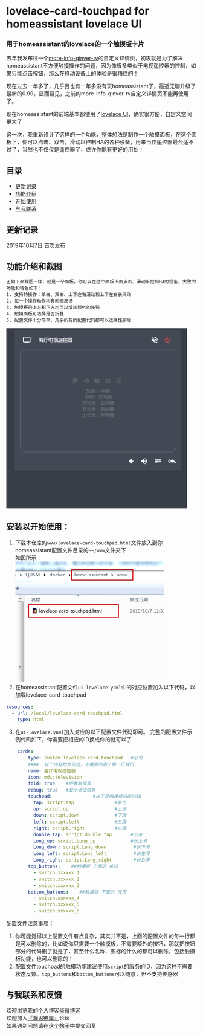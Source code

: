 # lovelace-card-touchpad for homeassistant lovelace UI
### 用于homeassistant的lovelace的一个触摸板卡片

去年我发布过一个[more-info-qinver-tv](https://github.com/Qinver-china/homeassistant-Custom_UI_more-info-qinver-tv)的自定义详情页，初衷就是为了解决homeassistant不方便触摸操作的问题，因为像很多类似于电视遥控器的控制，如果只能点击按钮，那么在移动设备上的体验是很糟糕的！

现在过去一年多了，几乎我也有一年多没有玩homeassistant了，最近无聊升级了最新的0.99，显而易见，之前的more-info-qinver-tv自定义详情页不能再使用了。

现在homeassistant的前端基本都使用了[lovelace UI](https://www.home-assistant.io/lovelace/)，确实很方便，自定义空间更大了

这一次，我重新设计了这样的一个功能，整体想法是制作一个触摸面板，在这个面板上，你可以点击、双击，滑动以控制HA的各种设备，用来当作遥控器最合适不过了，当然也不仅仅是遥控器了，或许你能有更好的用处！

## 目录
* [更新记录](#更新记录)  
* [功能介绍](#功能介绍和截图)  
* [开始使用](#安装以开始使用)  
* [与我联系](#与我联系和反馈) 
## 更新记录 
2019年10月7日
首次发布

## 功能介绍和截图
```  
正如下面截图一样，就是一个面板，你可以在这个面板上面点击、滑动来控制HA的设备，大致的功能和特色如下： 
1. 支持的操作：单击、双击、上下左右滑动和上下左右长滑动
2. 每一个操作动作均有动画反馈
3. 触摸板的上方和下方均可以增加额外的按钮
4. 触摸面板可选择是否折叠
5. 配置文件十分简单，几乎所有的配置代码都可以选择性删除
```

![效果图](https://raw.githubusercontent.com/Qinver-china/lovelace-card-touchpad/master/%E5%B1%8F%E5%B9%95%E6%88%AA%E5%9B%BE/%E8%A7%A6%E6%91%B8%E6%9D%BF.jpg)    

## 安装以开始使用：
1. 下载本仓库的`www/lovelace-card-touchpad.html`文件放入到你homeassistant配置文件目录的`~~/www`文件夹下  
如图所示：  
![](https://raw.githubusercontent.com/Qinver-china/lovelace-card-touchpad/master/%E5%B1%8F%E5%B9%95%E6%88%AA%E5%9B%BE/%E6%88%AA%E5%9B%BE1.jpg)  
2. 在homeassistant配置文件`ui-lovelace.yaml`中的对应位置加入以下代码，以加载lovelace-card-touchpad
```yaml
resources:
  - url: /local/lovelace-card-touchpad.html
    type: html
```  
3. 在`ui-lovelace.yaml`加入对应的以下配置文件代码即可。
完整的配置文件示例代码如下，你需要把相应的ID换成你的就可以了
```yaml
    cards:
      - type: custom:lovelace-card-touchpad   #必须
        ####  以下内容均为可选，不需要的删了那一行就行
        name: 客厅电视遥控器
        icon: mdi:television
        fold: true    #折叠触摸板
        debug: true   #显示调试信息
        touchpad:               #以下是触摸板功能的ID
          tap: script.tap               #单击
          up: script.up                 #上滑
          down: script.down             #下滑
          left: script.left             #左滑
          right: script.right           #右滑
          double_tap: script.double_tap       #双击
          Long_up: script.Long_up             #长上滑
          Long_down: script.Long_down          #长下滑
          Long_left: script.Long_left          #长左滑
          Long_right: script.Long_right        #长右滑
        top_buttons:    ##触摸板 上面的 按钮
          - switch.xxxxxx_1
          - switch.xxxxxx_2
          - switch.xxxxxx_3
        bottom_buttons:    ##触摸板 下面的 按钮
          - switch.xxxxxx_4
          - switch.xxxxxx_5
          - switch.xxxxxx_6
```
配置文件注意事项：
1. 你可能觉得以上配置文件有点复杂，其实并不是，上面的配置文件的每一行都是可以删除的，比如说你只需要一个触摸板，不需要额外的按钮，那就把按钮部分的代码删了就是了，甚至什么名称、图标的什么的都可以删除，包括触摸板功能，也可以删除的！
2. 配置文件touchpad的触摸功能建议使用`script`的服务的ID，因为这种不需要状态反馈。`top_buttons`和`bottom_buttons`可以随意，但不支持传感器

## 与我联系和反馈
欢迎浏览我的个人博客[倾微博客](http://blog.qiwe.ink)   
欢迎加入[『瀚思彼岸』](https://bbs.hassbian.com)论坛   
如果遇到问题请在[这个帖子](https://bbs.hassbian.com/thread-4024-1-1.html)中提交回复   



